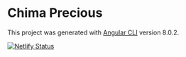 # Chima Precious

This project was generated with [Angular CLI](https://github.com/angular/angular-cli) version 8.0.2.

[![Netlify Status](https://api.netlify.com/api/v1/badges/3c05c922-d358-41f8-ae69-63cec2b46ff0/deploy-status)](https://app.netlify.com/sites/chima/deploys)
